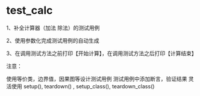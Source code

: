 # test_calc
1、补全计算器（加法 除法）的测试用例

2、使用参数化完成测试用例的自动生成

3、在调用测试方法之前打印【开始计算】，在调用测试方法之后打印【计算结束】

注意：

使用等价类，边界值，因果图等设计测试用例
测试用例中添加断言，验证结果
灵活使用 setup(), teardown() , setup_class(), teardown_class()
